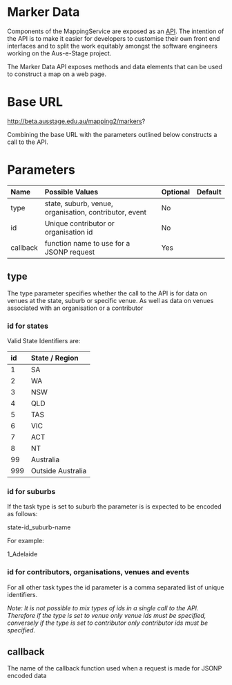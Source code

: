 <h1>Marker Data</h1>

Components of the MappingService are exposed as an [API](http://en.wikipedia.org/wiki/Application_programming_interface). The intention of the API is to make it easier for developers to customise their own front end interfaces and to split the work equitably amongst the software engineers working on the Aus-e-Stage project.

The Marker Data API exposes methods and data elements that can be used to construct a map on a web page.



# Base URL #

http://beta.ausstage.edu.au/mapping2/markers?

Combining the base URL with the parameters outlined below constructs a call to the API.

# Parameters #

| **Name**   | **Possible Values** | **Optional** | **Default** |
|:-----------|:--------------------|:-------------|:------------|
| type     | state, suburb, venue, organisation, contributor, event | No |  |
| id       | Unique contributor or organisation id | No |  |
| callback | function name to use for a JSONP request | Yes |  |

## type ##

The type parameter specifies whether the call to the API is for data on venues at the state, suburb or specific venue. As well as data on venues associated with an organisation or a contributor

### id for states ###

Valid State Identifiers are:

| **id** | **State / Region** |
|:-------|:-------------------|
| 1 | SA |
| 2 | WA |
| 3 | NSW |
| 4 | QLD |
| 5 | TAS |
| 6 | VIC |
| 7 | ACT |
| 8 | NT |
| 99 | Australia |
| 999 | Outside Australia |

### id for suburbs ###

If the task type is set to suburb the parameter is is expected to be encoded as follows:

state-id\_suburb-name

For example:

1\_Adelaide

### id for contributors, organisations, venues and events ###

For all other task types the id parameter is a comma separated list of unique identifiers.

_Note: It is not possible to mix types of ids in a single call to the API. Therefore if the type is set to venue only venue ids must be specified, conversely if the type is set to contributor only contributor ids must be specified._

## callback ##
The name of the callback function used when a request is made for JSONP encoded data
